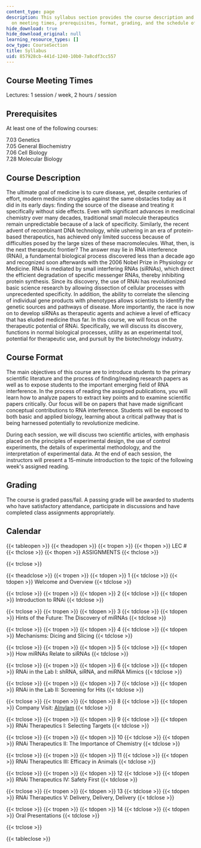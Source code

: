 ```yaml
---
content_type: page
description: This syllabus section provides the course description and information
  on meeting times, prerequisites, format, grading, and the schedule of assignments.
hide_download: true
hide_download_original: null
learning_resource_types: []
ocw_type: CourseSection
title: Syllabus
uid: 857928cb-441d-1240-10b0-7a8cdf3cc557
---
```


Course Meeting Times
--------------------

Lectures: 1 session / week, 2 hours / session

Prerequisites
-------------

At least one of the following courses:

7.03 Genetics  
7.05 General Biochemistry  
7.06 Cell Biology  
7.28 Molecular Biology

Course Description
------------------

The ultimate goal of medicine is to cure disease, yet, despite centuries of effort, modern medicine struggles against the same obstacles today as it did in its early days: finding the source of the disease and treating it specifically without side effects. Even with significant advances in medicinal chemistry over many decades, traditional small molecule therapeutics remain unpredictable because of a lack of specificity. Similarly, the recent advent of recombinant DNA technology, while ushering in an era of protein-based therapeutics, has achieved only limited success because of difficulties posed by the large sizes of these macromolecules. What, then, is the next therapeutic frontier? The answer may lie in RNA interference (RNAi), a fundamental biological process discovered less than a decade ago and recognized soon afterwards with the 2006 Nobel Prize in Physiology or Medicine. RNAi is mediated by small interfering RNAs (siRNAs), which direct the efficient degradation of specific messenger RNAs, thereby inhibiting protein synthesis. Since its discovery, the use of RNAi has revolutionized basic science research by allowing dissection of cellular processes with unprecedented specificity. In addition, the ability to correlate the silencing of individual gene products with phenotypes allows scientists to identify the genetic sources and pathways of disease. More importantly, the race is now on to develop siRNAs as therapeutic agents and achieve a level of efficacy that has eluded medicine thus far. In this course, we will focus on the therapeutic potential of RNAi. Specifically, we will discuss its discovery, functions in normal biological processes, utility as an experimental tool, potential for therapeutic use, and pursuit by the biotechnology industry.

Course Format
-------------

The main objectives of this course are to introduce students to the primary scientific literature and the process of finding/reading research papers as well as to expose students to the important emerging field of RNA interference. In the process of reading the assigned publications, you will learn how to analyze papers to extract key points and to examine scientific papers critically. Our focus will be on papers that have made significant conceptual contributions to RNA interference. Students will be exposed to both basic and applied biology, learning about a critical pathway that is being harnessed potentially to revolutionize medicine.

During each session, we will discuss two scientific articles, with emphasis placed on the principles of experimental design, the use of control experiments, the details of experimental methodology, and the interpretation of experimental data. At the end of each session, the instructors will present a 15-minute introduction to the topic of the following week's assigned reading.

Grading
-------

The course is graded pass/fail. A passing grade will be awarded to students who have satisfactory attendance, participate in discussions and have completed class assignments appropriately.

Calendar
--------

{{< tableopen >}}
{{< theadopen >}}
{{< tropen >}}
{{< thopen >}}
LEC #
{{< thclose >}}
{{< thopen >}}
ASSIGNMENTS
{{< thclose >}}

{{< trclose >}}

{{< theadclose >}}
{{< tropen >}}
{{< tdopen >}}
1
{{< tdclose >}}
{{< tdopen >}}
Welcome and Overview
{{< tdclose >}}

{{< trclose >}}
{{< tropen >}}
{{< tdopen >}}
2
{{< tdclose >}}
{{< tdopen >}}
Introduction to RNAi
{{< tdclose >}}

{{< trclose >}}
{{< tropen >}}
{{< tdopen >}}
3
{{< tdclose >}}
{{< tdopen >}}
Hints of the Future: The Discovery of miRNAs
{{< tdclose >}}

{{< trclose >}}
{{< tropen >}}
{{< tdopen >}}
4
{{< tdclose >}}
{{< tdopen >}}
Mechanisms: Dicing and Slicing
{{< tdclose >}}

{{< trclose >}}
{{< tropen >}}
{{< tdopen >}}
5
{{< tdclose >}}
{{< tdopen >}}
How miRNAs Relate to siRNAs
{{< tdclose >}}

{{< trclose >}}
{{< tropen >}}
{{< tdopen >}}
6
{{< tdclose >}}
{{< tdopen >}}
RNAi in the Lab I: shRNA, siRNA, and miRNA Mimics
{{< tdclose >}}

{{< trclose >}}
{{< tropen >}}
{{< tdopen >}}
7
{{< tdclose >}}
{{< tdopen >}}
RNAi in the Lab II: Screening for Hits
{{< tdclose >}}

{{< trclose >}}
{{< tropen >}}
{{< tdopen >}}
8
{{< tdclose >}}
{{< tdopen >}}
Company Visit: [Alnylam](http://www.alnylam.com/)
{{< tdclose >}}

{{< trclose >}}
{{< tropen >}}
{{< tdopen >}}
9
{{< tdclose >}}
{{< tdopen >}}
RNAi Therapeutics I: Selecting Targets
{{< tdclose >}}

{{< trclose >}}
{{< tropen >}}
{{< tdopen >}}
10
{{< tdclose >}}
{{< tdopen >}}
RNAi Therapeutics II: The Importance of Chemistry
{{< tdclose >}}

{{< trclose >}}
{{< tropen >}}
{{< tdopen >}}
11
{{< tdclose >}}
{{< tdopen >}}
RNAi Therapeutics III: Efficacy in Animals
{{< tdclose >}}

{{< trclose >}}
{{< tropen >}}
{{< tdopen >}}
12
{{< tdclose >}}
{{< tdopen >}}
RNAi Therapeutics IV: Safety First
{{< tdclose >}}

{{< trclose >}}
{{< tropen >}}
{{< tdopen >}}
13
{{< tdclose >}}
{{< tdopen >}}
RNAi Therapeutics V: Delivery, Delivery, Delivery
{{< tdclose >}}

{{< trclose >}}
{{< tropen >}}
{{< tdopen >}}
14
{{< tdclose >}}
{{< tdopen >}}
Oral Presentations
{{< tdclose >}}

{{< trclose >}}

{{< tableclose >}}